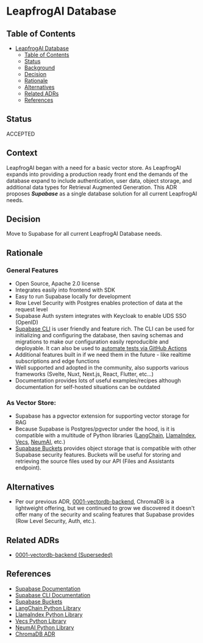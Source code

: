 # LeapfrogAI Database

## Table of Contents

- [LeapfrogAI Database](#leapfrogai-database)
  - [Table of Contents](#table-of-contents)
  - [Status](#status)
  - [Background](#background)
  - [Decision](#decision)
  - [Rationale](#rationale)
  - [Alternatives](#alternatives)
  - [Related ADRs](#related-adrs)
  - [References](#references)

## Status

ACCEPTED

## Context

LeapfrogAI began with a need for a basic vector store. As LeapfrogAI expands into providing a production ready front end the demands of the database expand to include authentication, user data, object storage, and additional data types for Retrieval Augmented Generation. This ADR proposes ***Supabase*** as a single database solution for all current LeapfrogAI needs.

## Decision

Move to Supabase for all current LeapfrogAI Database needs.

## Rationale

### General Features
- Open Source, Apache 2.0 license
- Integrates easily into frontend with SDK
- Easy to run Supabase locally for development 
- Row Level Security with Postgres enables protection of data at the request level
- Supabase Auth system integrates with Keycloak to enable UDS SSO (OpenID)
- [Supabase CLI](https://supabase.com/docs/guides/cli/getting-started) is user friendly and feature rich. The CLI can be used for initializing and configuring the database, then saving schemas and migrations to make our configuration easily reproducible and deployable. It can also be used to [automate tests via GitHub Actions](https://supabase.com/docs/guides/cli/github-action/testing)
- Additional features built in if we need them in the future - like realtime subscriptions and edge functions
- Well supported and adopted in the community, also supports various frameworks (Svelte, Nuxt, Next.js, React, Flutter, etc...)
- Documentation provides lots of useful examples/recipes although documentation for self-hosted situations can be outdated

### As Vector Store:

- Supabase has a pgvector extension for supporting vector storage for RAG
- Because Supabase is Postgres/pgvector under the hood, is it is compatible with a multitude of Python libraries ([LangChain](https://python.langchain.com/docs/integrations/vectorstores/supabase), [LlamaIndex](https://docs.llamaindex.ai/en/stable/examples/vector_stores/SupabaseVectorIndexDemo/), [Vecs](https://github.com/supabase/vecs), [NeumAI](https://github.com/NeumTry/NeumAI), etc.)
- [Supabase Buckets](https://supabase.com/docs/guides/storage/buckets/fundamentals) provides object storage that is compatible with other Supabase security features. Buckets will be useful for storing and retrieving the source files used by our API (Files and Assistants endpoint).

## Alternatives

- Per our previous ADR, [0001-vectordb-backend](0001-vectordb-backend.md), ChromaDB is a lightweight offering, but we continued to grow we discovered it doesn't offer many of the security and scaling features that Supabase provides (Row Level Security, Auth, etc.).

## Related ADRs
* [0001-vectordb-backend (Superseded)](0001-vectordb-backend.md)

## References
- [Supabase Documentation](https://supabase.com/docs/)
- [Supabase CLI Documentation](https://supabase.com/docs/guides/cli/getting-started)
- [Supabase Buckets](https://supabase.com/docs/guides/storage/buckets/fundamentals)
- [LangChain Python Library](https://python.langchain.com/docs/integrations/vectorstores/supabase)
- [LlamaIndex Python Library](https://docs.llamaindex.ai/en/stable/examples/vector_stores/SupabaseVectorIndexDemo/)
- [Vecs Python Library](https://github.com/supabase/vecs)
- [NeumAI Python Library](https://github.com/NeumTry/NeumAI)
- [ChromaDB ADR](0001-vectordb-backend.md)